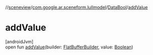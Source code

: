 //[sceneview](../../../index.md)/[com.google.ar.sceneform.lullmodel](../index.md)/[DataBool](index.md)/[addValue](add-value.md)

# addValue

[androidJvm]\
open fun [addValue](add-value.md)(builder: [FlatBufferBuilder](../../com.google.flatbuffers/-flat-buffer-builder/index.md), value: [Boolean](https://kotlinlang.org/api/latest/jvm/stdlib/kotlin/-boolean/index.html))
